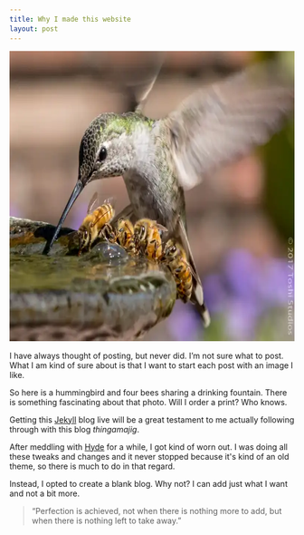 ```yaml
---
title: Why I made this website
layout: post
---
```

<img src="bees.webp"  alt="Hummingbird and bees sharing a water fountain" loading="lazy" width="768" height="512" decoding="async">

I have always thought of posting, but never did. I’m not sure what to post. What I am kind of sure about is that I want to start each post with an image I like.

So here is a hummingbird and four bees sharing a drinking fountain. There is something fascinating about that photo. Will I order a print? Who knows.

Getting this [Jekyll](https://jekyllrb.com/) blog live will be a great testament to me actually following through with this blog <i>thingamajig</i>.

After meddling with [Hyde](https://hyde.getpoole.com/) for a while, I got kind of worn out. I was doing all these tweaks and changes and it never stopped because it's kind of an old theme, so there is much to do in that regard.

Instead, I opted to create a blank blog. Why not? I can add just what I want and not a bit more.

> “Perfection is achieved, not when there is nothing more to add, but when there is nothing left to take away.”
